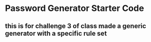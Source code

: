 # Password Generator Starter Code
## this is for challenge 3 of class made a generic generator with a specific rule set